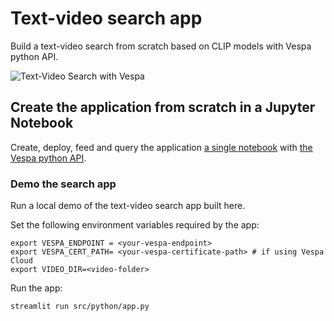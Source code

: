 # Text-video search app

Build a text-video search from scratch based on CLIP models with Vespa python API.

![Text-Video Search with Vespa](demo.gif)

## Create the application from scratch in a Jupyter Notebook

Create, deploy, feed and query the application [a single notebook](src/python/create-feed-query-text-video-search.ipynb)
with [the Vespa python API](https://pyvespa.readthedocs.io/en/latest/index.html).

### Demo the search app

Run a local demo of the text-video search app built here.

Set the following environment variables required by the app:
```
export VESPA_ENDPOINT = <your-vespa-endpoint>
export VESPA_CERT_PATH= <your-vespa-certificate-path> # if using Vespa Cloud
export VIDEO_DIR=<video-folder>
```

Run the app:
```
streamlit run src/python/app.py
```


